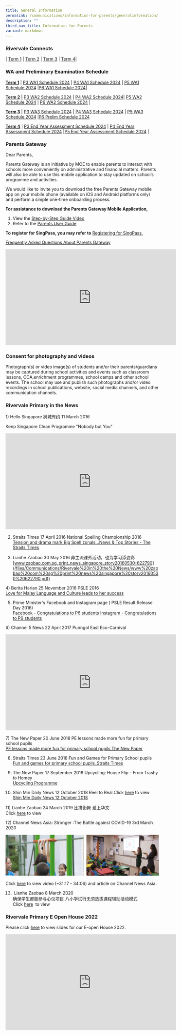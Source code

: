 ```yaml
---
title: General Information
permalink: /communications/information-for-parents/generalinformation/
description: ""
third_nav_title: Information for Parents
variant: markdown
---
```

### Rivervale Connects
| [Term 1](/files/Announcements/2024_Term_1_Rivervale_Connects.pdf)  | [Term 2](/files/Communications/Rivervale%20Connects/2024_Term_2_Rivervale_Connects.pdf) | [Term 3](/files/Communications/Rivervale%20Connects/T3_2024_Rivervale_Connects.pdf) |  [Term 4](/files/Communications/Rivervale%20Connects/5_Sep_T4_2024_Rivervale_Connects.pdf)| 
### WA and Preliminary Examination Schedule
**<u>Term 1</u>**
| [P3 WA1 Schedule 2024](/files/Communications/P3_WA1_Schedule_2024.pdf)   | [P4 WA1 Schedule 2024](/files/Communications/P4_WA1_Schedule_2024.pdf)   | [P5 WA1 Schedule 2024](/files/Communications/P5_WA1_Schedule_2024.pdf)   |[P6 WA1 Schedule 2024](/files/Communications/P6_WA1_Schedule_2024.pdf)|

**<u>Term 2</u>** 
|  [P3 WA2 Schedule 2024](/files/Communications/WA%20and%20Prelim%20Schedule/P3_WA2_Schedule_2024.pdf)
| [P4 WA2 Schedule 2024](/files/Communications/WA%20and%20Prelim%20Schedule/P4_WA2_Schedule_2024_updated.pdf)| [P5 WA2 Schedule 2024](/files/Communications/P5_WA2_Schedule_2024_updated.pdf)
     | [P6 WA2 Schedule 2024](/files/Communications/WA%20and%20Prelim%20Schedule/P6_WA2_Schedule_2024.pdf) |

**<u>Term 3</u>** 
| [P3 WA3 Schedule 2024](/files/Communications/WA%20and%20Prelim%20Schedule/P3_WA3_Schedule_2024.pdf)   | [P4 WA3 Schedule 2024](/files/Communications/WA%20and%20Prelim%20Schedule/P4_WA3_Schedule_2024.pdf)  | [P5 WA3 Schedule 2024](/files/Communications/WA%20and%20Prelim%20Schedule/P5_WA3_Schedule_2024.pdf)  |[P6 Prelim Schedule 2024](/files/Communications/WA%20and%20Prelim%20Schedule/P6_Prelim_Schedule_2024.pdf)

**<u>Term 4</u>** 
| [P3 End Year Assessment Schedule 2024](/files/Communications/WA%20and%20Prelim%20Schedule/2024_P3_End_Year_Assessment_Schedule.pdf)  | [P4 End Year Assessment Schedule 2024](/files/Communications/WA%20and%20Prelim%20Schedule/2024_P4_End_Year_Assessment_Schedule.pdf)  |[P5 End Year Assessment Schedule 2024](/files/Communications/WA%20and%20Prelim%20Schedule/2024_P5_End_Year_Assessment_Schedule.pdf) |
### Parents Gateway 
Dear Parents,

  

Parents Gateway is an initiative by MOE to enable parents to interact with schools more conveniently on administrative&nbsp;and financial matters.&nbsp;Parents will also be able to use this mobile application to stay updated on school’s programme&nbsp;and activities.

  

We would like to invite you to download the free Parents Gateway mobile app on your mobile phone (available on iOS and Android platforms only) and perform a simple one-time onboarding process.

**For assistance to download the Parents Gateway Mobile Application,**
1. View the [Step-by-Step Guide Video ](https://www.youtube.com/watch?v=tW9jwyuovOo)
2. Refer to the [Parents User Guide]()

**To register for SingPass, you may&nbsp;refer to** [Registering for SingPass.](/files/Communications/Parents%20Gateway/Registering%20for%20SingPass.pdf)

[Frequently Asked Questions About Parents Gateway](/files/Communications/Parents%20Gateway/Frequently%20Asked%20Questions.pdf)

<iframe width="560" height="315" src="https://www.youtube.com/embed/tW9jwyuovOo" title="YouTube video player" frameborder="0" allow="accelerometer; autoplay; clipboard-write; encrypted-media; gyroscope; picture-in-picture" allowfullscreen=""></iframe>


### Consent for photography and videos 
Photograph(s) or video image(s) of students and/or their parents/guardians may be&nbsp;captured during school activities and events such as classroom lessons, CCA,enrichment programmes, school camps and other school events. The school may use&nbsp;and publish such photographs and/or video recordings in school publications, website,&nbsp;social media channels, and other communication channels.

### Rivervale Primary in the News
1)&nbsp;Hello Singapore 狮城有约 11 March 2016  

Keep&nbsp;Singapore Clean Programme "Nobody but You"

<iframe width="560" height="315" src="https://www.youtube.com/embed/rrgu1t0NiEo" title="YouTube video player" frameborder="0" allow="accelerometer; autoplay; clipboard-write; encrypted-media; gyroscope; picture-in-picture" allowfullscreen=""></iframe>


2) Straits Times 17 April 2016 National Spelling    Championship 2016  
[Tension and drama mark Big Spell zonals...News &amp; Top Stories - The Straits Times](/files/Communications/Rivervale%20in%20the%20News/Tension%20and%20drama%20mark%20Big%20Spell%20zonals%20News%20Top%20Stories%20The%20Straits%20Times.pdf)

3) Lianhe Zaobao 30 May 2016
 非主流课外活动，也为学习添​姿彩
[www.zaobao.com.sg_print_news_singapore_story20160530-622790](/files/Communications/Rivervale%20in%20the%20News/www%20zaobao%20com%20sg%20print%20news%20singapore%20story20160530%20622790.pdf)

4)&nbsp;Berita Harian 25 November 2016 PSLE 2016   
[Love for Malay Language and Culture leads to her success](/files/Communications/Rivervale%20in%20the%20News/Love%20for%20Malay%20Language%20and%20Culture%20leads%20to%20her%20success.pdf)

5) Prime Minister's Facebook and Instagram page (&nbsp;PSLE Result Release Day 2016)  
[Facebook - Congratulations to P6 students](/files/Communications/Rivervale%20in%20the%20News/Congratulations%20to%20P6%20students.pdf)
[Instagram - Congratulations to P6 students](/files/Communications/Rivervale%20in%20the%20News/Instagram%20%20Congratulations%20to%20P6%20students.pdf)

6)&nbsp;Channel 5 News 22 April&nbsp;2017 
Punngol
East
Eco-Carnival
<iframe width="560" height="315" src="https://www.youtube.com/embed/xQ9KUb2BXYQ" title="YouTube video player" frameborder="0" allow="accelerometer; autoplay; clipboard-write; encrypted-media; gyroscope; picture-in-picture" allowfullscreen=""></iframe>

7)&nbsp;The New Paper 20 June 2018 PE lessons made more fun for primary school pupils   
[PE lessons made more fun for primary school pupils The New Paper](/files/Communications/Rivervale%20in%20the%20News/PE%20lessons%20made%20more%20fun%20for%20primary%20school%20pupils%20The%20New%20Paper.pdf)

8) Straits Times 23 June 2018 Fun and Games for Primary School pupils  
[Fun and games for primary school pupils_Straits Times](/files/Communications/Rivervale%20in%20the%20News/Fun%20and%20games%20for%20primary%20school%20pupils%20Straits%20Times.pdf)

9) The New Paper 17 September 2018 Upcycling: House Flip – From Trashy to Homey   
[Upcycling Programme](/files/Communications/Rivervale%20in%20the%20News/Upcycling%20Programme.pdf)

10) Shin Min Daily News 12 October 2018 Reel to Real
Click [here](https://www.schoolbag.sg/story/reel-to-real?utm_source=facebook&amp;utm_medium=referral&amp;utm_campaign=2018-october) to view  
[Shin Min Daily News 12 October 2018](/files/Communications/Rivervale%20in%20the%20News/Shin%20Min%20Daily%20News%2012%20October%202018.pdf)

11)&nbsp;Lianhe Zaobao 24 March 2019  比拼街舞 爱上华文  
 Click [here](/files/Communications/Rivervale%20in%20the%20News/比拼街舞%20爱上华文%20早报.pdf)  to view
 
 12)&nbsp;Channel News Asia: Stronger :The Battle against COVID-19 3rd March 2020
 
![](/images/Communications/Capture.png)

Click [here](https://www.channelnewsasia.com/watch/stronger-battle-against-covid-19)&nbsp;to view video (~31:17 - 34:06) and article on Channel News Asia.

13) &nbsp;Lianhe Zaobao 8 March 2020   
确保学生都能参与心仪项目&nbsp;八小学试行无须选拔课程辅助活动模式    
Click [here](/files/Communications/Rivervale%20in%20the%20News/确保学生都能参与心仪项目%20八小学试行无须选拔课程辅助活动模式%208%20March%202020.pdf) &nbsp;to view

### Rivervale Primary E Open House 2022 
Please click&nbsp;[here](/files/Communications/Open%20House_For%20SchoolWebsite.pdf)&nbsp;to view slides for our E-open House 2022.

<iframe width="560" height="315" src="https://www.youtube.com/embed/Azb8sezx72Y" title="YouTube video player" frameborder="0" allow="accelerometer; autoplay; clipboard-write; encrypted-media; gyroscope; picture-in-picture; web-share" allowfullscreen=""></iframe>